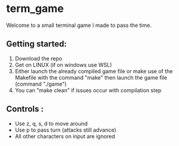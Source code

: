 # term_game

Welcome to a small terminal game I made to pass the time.

## Getting started:

1. Download the repo
2. Get on LINUX (if on windows use WSL) 
3. Either launch the already compiled game file or make use of the Makefile with the command "make" then launch the game file (command "./game")
4. You can "make clean" if issues occur with compilation step

## Controls :
- Use z, q, s, d to move around
- Use p to pass turn (attacks still advance)
- All other characters on input are ignored